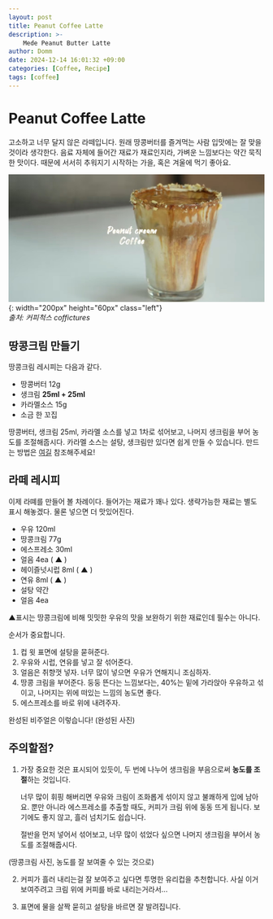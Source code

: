 ```yaml
---
layout: post
title: Peanut Coffee Latte
description: >-
    Mede Peanut Butter Latte
author: Domm
date: 2024-12-14 16:01:32 +09:00
categories: [Coffee, Recipe]
tags: [coffee]
---
```


# Peanut Coffee Latte

고소하고 너무 달지 않은 라떼입니다. 원래 땅콩버터를 즐겨먹는 사람 입맛에는 잘 맞을 것이라 생각한다. 음료 자체에 들어간 재료가 재료인지라, 가벼운 느낌보다는 약간 묵직한 맛이다. 때문에 서서히 추워지기 시작하는 가을, 혹은 겨울에 먹기 좋아요.   

![Coffee-Peanut-Lattee](./assets/img/Blog_image/HandMade_Coffee/2024-12-14-image1/Peanut_Coffee_Latte.jpg){: width="200px" height="60px" class="left"}    
_출처: 커피척스 coffictures_    

  

## 땅콩크림 만들기 
땅콩크림 레시피는 다음과 같다.
 - 땅콩버터 12g
 - 생크림 **25ml + 25ml**
 -	카라멜소스 15g
 - 소금 한 꼬집

땅콩버터, 생크림 25ml, 카라멜 소스를 넣고 1차로 섞어보고, 나머지 생크림을 부어 농도를 조절해줍시다.
카라멜 소스는 설탕, 생크림만 있다면 쉽게 만들 수 있습니다. 만드는 방법은 [여길](https://www.youtube.com/watch?v=d2jUjP3R_iQ&t=650s "카라멜 소스 쉽게 만들어보기") 참조해주세요!

## 라떼 레시피 

이제 라뗴를 만들어 볼 차례이다.
들어가는 재료가 꽤나 있다. 생략가능한 재료는 별도 표시 해놓겠다. 물론 넣으면 더 맛있어진다. 
 - 우유 120ml
 - 땅콩크림 77g
 - 에스프레소 30ml
 - 얼음 4ea ( ▲ )
 - 헤이즐넛시럽 8ml ( ▲ )
 - 연유 8ml ( ▲ )
 - 설탕 약간
 - 얼음 4ea
 
▲표시는 땅콩크림에 비해 밋밋한 우유의 맛을 보완하기 위한 재료인데  필수는 아니다. 

순서가 중요합니다. 
1.  컵 윗 표면에 설탕을 묻혀준다.  
2. 우유와 시럽, 연유를 넣고 잘 섞어준다.
3.  얼음은 취향껏 넣자. 너무 많이 넣으면 우유가 연해지니 조심하자.
4. 땅콩 크림을 부어준다. 둥둥 뜬다는 느낌보다는, 40%는 밑에 가라앉아 우유하고 섞이고, 나머지는 위에 떠있는 느낌의 농도면 좋다. 
5. 에스프레소를 바로 위에 내려주자. 

완성된 비주얼은 이렇습니다! 
(완성된 사진)

## 주의할점? 
1. 가장 중요한 것은 표시되어 있듯이, 두 번에 나누어 생크림을 부음으로써 **농도를 조절**하는 것입니다. 
	
	너무 많이 휘핑 해버리면 우유와 크림이 조화롭게 섞이지 않고 불쾌하게 입에 남아요. 
	뿐만 아니라 에스프레소를 추출할 때도, 커피가 크림 위에 동동 뜨게 됩니다. 
	보기에도 좋지 않고, 흘러 넘치기도 쉽습니다.

	절반을 먼저 넣어서 섞어보고, 너무 많이 섞었다 싶으면 나머지 생크림을 부어서 농도를 조절해줍시다. 
	
(땅콩크림 사진, 농도를 잘 보여줄 수 있는 것으로)

2. 커피가 흘러 내리는걸 잘 보여주고 싶다면 투명한 유리컵을 추천합니다. 사실 이거 보여주려고 크림 위에 커피를 바로 내리는거라서...

3. 표면에 물을 살짝 묻히고 설탕을 바르면 잘 발려집니다. 
